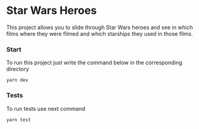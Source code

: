 # Star Wars Heroes

This project allows you to slide through Star Wars heroes and see in which films where they were filmed and which starships they used in those films.

### Start
To run this project just write the command below in the corresponding directory
```
yarn dev
```

### Tests
To run tests use next command
```
yarn test
```
